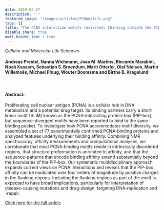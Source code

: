 ```yaml
---
date: 2019-05-27
description: " "
featured_image: "/images/articles/PCNAmotifs.png"
tags: []
title: "The PCNA interaction motifs revisited: thinking outside the PIP-box"
disable_share: true
omit_header_text : true
---
```


_Cellular and Molecular Life Sciences_

#### Andreas Prestel, Nanna Wichmann, Joao M. Martins, Riccardo Marabini, Noah Kassem, Sebastian S. Broendum, Marit Otterlei, Olaf Nielsen, Martin Willemoës, Michael Ploug, Wouter Boomsma and Birthe B. Kragelund <!--more-->
</br>

#### Abstract:
Proliferating cell nuclear antigen (PCNA) is a cellular hub in DNA metabolism and a potential drug target. Its binding partners carry a short linear motif (SLiM) known as the PCNA-interacting protein-box (PIP-box), but sequence-divergent motifs have been reported to bind to the same binding pocket. To investigate how PCNA accommodates motif diversity, we assembled a set of 77 experimentally confirmed PCNA-binding proteins and analyzed features underlying their binding affinity. Combining NMR spectroscopy, affinity measurements and computational analyses, we corroborate that most PCNA-binding motifs reside in intrinsically disordered regions, that structure preformation is unrelated to affinity, and that the sequence-patterns that encode binding affinity extend substantially beyond the boundaries of the PIP-box. Our systematic multidisciplinary approach expands current views on PCNA interactions and reveals that the PIP-box affinity can be modulated over four orders of magnitude by positive charges in the flanking regions. Including the flanking regions as part of the motif is expected to have broad implications, particularly for interpretation of disease-causing mutations and drug-design, targeting DNA-replication and -repair.


[Click here for the full article](https://link.springer.com/article/10.1007/s00018-019-03150-0)
